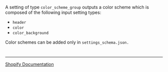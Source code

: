 A setting of type `color_scheme_group` outputs a color scheme which is composed of the following input setting types:

- `header`
- `color`
- `color_background`

Color schemes can be added only in `settings_schema.json.`


#

---

[Shopify Documentation](https://shopify.dev/docs/themes/architecture/settings/input-settings#color_scheme_group)